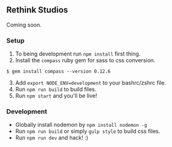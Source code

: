 Rethink Studios
---------------

Coming soon.

### Setup

1. To being development run `npm install` first thing.
2. Install the `compass` ruby gem for sass to css conversion.

```
$ gem install compass --version 0.12.6
```

3. Add `export NODE_ENV=development` to your bashrc/zshrc file.
4. Run `npm run build` to build files.
5. Run `npm start` and you'll be live!

### Development

* Globally install nodemon by `npm install nodemon -g`
* Run `npm run build` or simply `gulp style` to build css files.
* Run `npm run dev` and hack! :)
